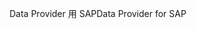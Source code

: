 <span data-ttu-id="e3fd5-101">Data Provider 用 SAP</span><span class="sxs-lookup"><span data-stu-id="e3fd5-101">Data Provider for SAP</span></span>